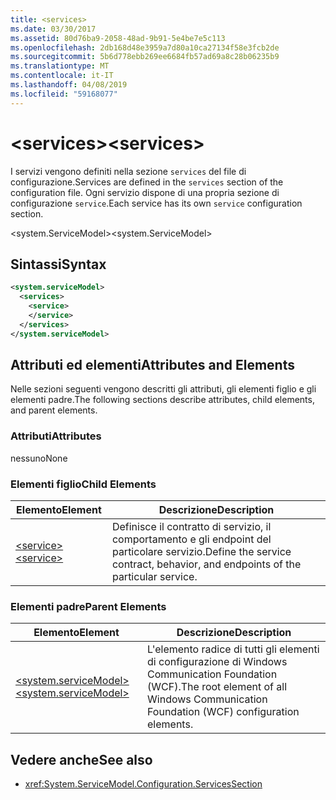 ```yaml
---
title: <services>
ms.date: 03/30/2017
ms.assetid: 80d76ba9-2058-48ad-9b91-5e4be7e5c113
ms.openlocfilehash: 2db168d48e3959a7d80a10ca27134f58e3fcb2de
ms.sourcegitcommit: 5b6d778ebb269ee6684fb57ad69a8c28b06235b9
ms.translationtype: MT
ms.contentlocale: it-IT
ms.lasthandoff: 04/08/2019
ms.locfileid: "59168077"
---
```

# <a name="services"></a><span data-ttu-id="1988d-101">\<services></span><span class="sxs-lookup"><span data-stu-id="1988d-101">\<services></span></span>
<span data-ttu-id="1988d-102">I servizi vengono definiti nella sezione `services` del file di configurazione.</span><span class="sxs-lookup"><span data-stu-id="1988d-102">Services are defined in the `services` section of the configuration file.</span></span> <span data-ttu-id="1988d-103">Ogni servizio dispone di una propria sezione di configurazione `service`.</span><span class="sxs-lookup"><span data-stu-id="1988d-103">Each service has its own `service` configuration section.</span></span>  
  
 <span data-ttu-id="1988d-104">\<system.ServiceModel></span><span class="sxs-lookup"><span data-stu-id="1988d-104">\<system.ServiceModel></span></span>  
  
## <a name="syntax"></a><span data-ttu-id="1988d-105">Sintassi</span><span class="sxs-lookup"><span data-stu-id="1988d-105">Syntax</span></span>  
  
```xml  
<system.serviceModel>
  <services>
    <service>
    </service>
  </services>
</system.serviceModel>
```  
  
## <a name="attributes-and-elements"></a><span data-ttu-id="1988d-106">Attributi ed elementi</span><span class="sxs-lookup"><span data-stu-id="1988d-106">Attributes and Elements</span></span>  
 <span data-ttu-id="1988d-107">Nelle sezioni seguenti vengono descritti gli attributi, gli elementi figlio e gli elementi padre.</span><span class="sxs-lookup"><span data-stu-id="1988d-107">The following sections describe attributes, child elements, and parent elements.</span></span>  
  
### <a name="attributes"></a><span data-ttu-id="1988d-108">Attributi</span><span class="sxs-lookup"><span data-stu-id="1988d-108">Attributes</span></span>  
 <span data-ttu-id="1988d-109">nessuno</span><span class="sxs-lookup"><span data-stu-id="1988d-109">None</span></span>  
  
### <a name="child-elements"></a><span data-ttu-id="1988d-110">Elementi figlio</span><span class="sxs-lookup"><span data-stu-id="1988d-110">Child Elements</span></span>  
  
|<span data-ttu-id="1988d-111">Elemento</span><span class="sxs-lookup"><span data-stu-id="1988d-111">Element</span></span>|<span data-ttu-id="1988d-112">Descrizione</span><span class="sxs-lookup"><span data-stu-id="1988d-112">Description</span></span>|  
|-------------|-----------------|  
|[<span data-ttu-id="1988d-113">\<service></span><span class="sxs-lookup"><span data-stu-id="1988d-113">\<service></span></span>](../../../../../docs/framework/configure-apps/file-schema/wcf/service.md)|<span data-ttu-id="1988d-114">Definisce il contratto di servizio, il comportamento e gli endpoint del particolare servizio.</span><span class="sxs-lookup"><span data-stu-id="1988d-114">Define the service contract, behavior, and endpoints of the particular service.</span></span>|  
  
### <a name="parent-elements"></a><span data-ttu-id="1988d-115">Elementi padre</span><span class="sxs-lookup"><span data-stu-id="1988d-115">Parent Elements</span></span>  
  
|<span data-ttu-id="1988d-116">Elemento</span><span class="sxs-lookup"><span data-stu-id="1988d-116">Element</span></span>|<span data-ttu-id="1988d-117">Descrizione</span><span class="sxs-lookup"><span data-stu-id="1988d-117">Description</span></span>|  
|-------------|-----------------|  
|[<span data-ttu-id="1988d-118">\<system.serviceModel></span><span class="sxs-lookup"><span data-stu-id="1988d-118">\<system.serviceModel></span></span>](../../../../../docs/framework/configure-apps/file-schema/wcf/system-servicemodel.md)|<span data-ttu-id="1988d-119">L'elemento radice di tutti gli elementi di configurazione di Windows Communication Foundation (WCF).</span><span class="sxs-lookup"><span data-stu-id="1988d-119">The root element of all Windows Communication Foundation (WCF) configuration elements.</span></span>|  
  
## <a name="see-also"></a><span data-ttu-id="1988d-120">Vedere anche</span><span class="sxs-lookup"><span data-stu-id="1988d-120">See also</span></span>

- <xref:System.ServiceModel.Configuration.ServicesSection>
